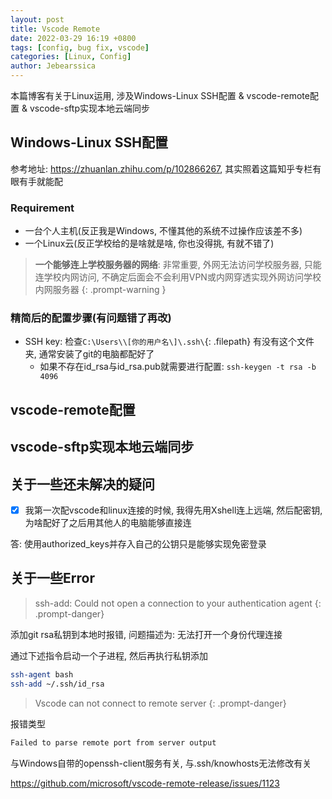```yaml
---
layout: post
title: Vscode Remote
date: 2022-03-29 16:19 +0800
tags: [config, bug fix, vscode]
categories: [Linux, Config]
author: Jebearssica
---
```


本篇博客有关于Linux运用, 涉及Windows-Linux SSH配置 & vscode-remote配置 & vscode-sftp实现本地云端同步

## Windows-Linux SSH配置

参考地址: <https://zhuanlan.zhihu.com/p/102866267>, 其实照着这篇知乎专栏有眼有手就能配

### Requirement

* 一台个人主机(反正我是Windows, 不懂其他的系统不过操作应该差不多)
* 一个Linux云(反正学校给的是啥就是啥, 你也没得挑, 有就不错了)

> **一个能够连上学校服务器的网络**: 非常重要, 外网无法访问学校服务器, 只能连学校内网访问, 不确定后面会不会利用VPN或内网穿透实现外网访问学校内网服务器
{: .prompt-warning }

### 精简后的配置步骤(有问题错了再改)

* SSH key: 检查`C:\Users\\[你的用户名\]\.ssh\`{: .filepath} 有没有这个文件夹, 通常安装了git的电脑都配好了
  * 如果不存在id_rsa与id_rsa.pub就需要进行配置: `ssh-keygen -t rsa -b 4096`

## vscode-remote配置

## vscode-sftp实现本地云端同步

## 关于一些还未解决的疑问

- [x] 我第一次配vscode和linux连接的时候, 我得先用Xshell连上远端, 然后配密钥, 为啥配好了之后用其他人的电脑能够直接连

答: 使用authorized_keys并存入自己的公钥只是能够实现免密登录

## 关于一些Error

> ssh-add: Could not open a connection to your authentication agent
{: .prompt-danger}

添加git rsa私钥到本地时报错, 问题描述为: 无法打开一个身份代理连接

通过下述指令启动一个子进程, 然后再执行私钥添加

```sh
ssh-agent bash
ssh-add ~/.ssh/id_rsa
```

> Vscode can not connect to remote server
{: .prompt-danger}

报错类型

```sh
Failed to parse remote port from server output
```

与Windows自带的openssh-client服务有关, 与.ssh/knowhosts无法修改有关

<https://github.com/microsoft/vscode-remote-release/issues/1123>
